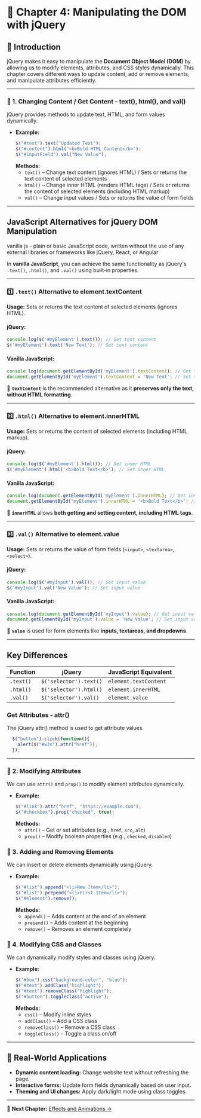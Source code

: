 # 📌 Chapter 4: Manipulating the DOM with jQuery

## 🚀 Introduction
jQuery makes it easy to manipulate the **Document Object Model (DOM)** by allowing us to modify elements, attributes, and CSS styles dynamically. This chapter covers different ways to update content, add or remove elements, and manipulate attributes efficiently.

---


### 🔹 1. Changing Content / Get Content - text(), html(), and val()
jQuery provides methods to update text, HTML, and form values dynamically.

- **Example:**
  ```javascript
  $("#text").text("Updated Text");
  $("#content").html("<b>Bold HTML Content</b>");
  $("#inputField").val("New Value");
  ```
  **Methods:**
  - `text()` – Change text content (ignores HTML) / Sets or returns the text content of selected elements
  - `html()` – Change inner HTML (renders HTML tags) /  Sets or returns the content of selected elements (including HTML markup)
  - `val()` – Change input values / Sets or returns the value of form fields

---
 
## JavaScript Alternatives for jQuery DOM Manipulation
vanilla js -  plain or basic JavaScript code, written without the use of any external libraries or frameworks like jQuery, React, or Angular

In **vanilla JavaScript**, you can achieve the same functionality as jQuery's `.text()`, `.html()`, and `.val()` using built-in properties.  

---

### 1️⃣ `.text()` Alternative to element.textContent 
**Usage:** Sets or returns the text content of selected elements (ignores HTML).  

#### jQuery:
```javascript
console.log($('#myElement').text()); // Get text content
$('#myElement').text('New Text'); // Set text content
```

#### Vanilla JavaScript:
```javascript
console.log(document.getElementById('myElement').textContent); // Get text content
document.getElementById('myElement').textContent = 'New Text'; // Set text content
```

🔹 **`textContent`** is the recommended alternative as it **preserves only the text, without HTML formatting**.  

---

### 2️⃣ `.html()` Alternative to element.innerHTML
**Usage:** Sets or returns the content of selected elements (including HTML markup).  

#### jQuery:
```javascript
console.log($('#myElement').html()); // Get inner HTML
$('#myElement').html('<b>Bold Text</b>'); // Set inner HTML
```

#### Vanilla JavaScript:
```javascript
console.log(document.getElementById('myElement').innerHTML); // Get inner HTML
document.getElementById('myElement').innerHTML = '<b>Bold Text</b>'; // Set inner HTML
```

🔹 **`innerHTML`** allows **both getting and setting content, including HTML tags**.  

---

### 3️⃣ `.val()` Alternative to element.value 
**Usage:** Sets or returns the value of form fields (`<input>`, `<textarea>`, `<select>`).  

#### jQuery:
```javascript
console.log($('#myInput').val()); // Get input value
$('#myInput').val('New Value'); // Set input value
```

#### Vanilla JavaScript:
```javascript
console.log(document.getElementById('myInput').value); // Get input value
document.getElementById('myInput').value = 'New Value'; // Set input value
```

🔹 **`value`** is used for form elements like **inputs, textareas, and dropdowns**.

---

##  Key Differences  

| Function | jQuery | JavaScript Equivalent |
|----------|--------|-----------------------|
| `.text()` | `$('selector').text()` | `element.textContent` |
| `.html()` | `$('selector').html()` | `element.innerHTML` |
| `.val()` | `$('selector').val()` | `element.value` |


### Get Attributes - attr()
The jQuery attr() method is used to get attribute values.

```js
  $("button").click(function(){
    alert($("#w3s").attr("href"));
  });
```
---

### 🔹 2. Modifying Attributes
We can use `attr()` and `prop()` to modify element attributes dynamically.
- **Example:**
  ```javascript
  $("#link").attr("href", "https://example.com");
  $("#checkbox").prop("checked", true);
  ```
  **Methods:**
  - `attr()` – Get or set attributes (e.g., `href`, `src`, `alt`)
  - `prop()` – Modify boolean properties (e.g., `checked`, `disabled`)

### 🔹 3. Adding and Removing Elements
We can insert or delete elements dynamically using jQuery.
- **Example:**
  ```javascript
  $("#list").append("<li>New Item</li>");
  $("#list").prepend("<li>First Item</li>");
  $("#element").remove();
  ```
  **Methods:**
  - `append()` – Adds content at the end of an element
  - `prepend()` – Adds content at the beginning
  - `remove()` – Removes an element completely

### 🔹 4. Modifying CSS and Classes
We can dynamically modify styles and classes using jQuery.
- **Example:**
  ```javascript
  $("#box").css("background-color", "blue");
  $("#text").addClass("highlight");
  $("#text").removeClass("highlight");
  $("#button").toggleClass("active");
  ```
  **Methods:**
  - `css()` – Modify inline styles
  - `addClass()` – Add a CSS class
  - `removeClass()` – Remove a CSS class
  - `toggleClass()` – Toggle a class on/off

---

## 🎯 Real-World Applications
- **Dynamic content loading:** Change website text without refreshing the page.
- **Interactive forms:** Update form fields dynamically based on user input.
- **Theming and UI changes:** Apply dark/light mode using class toggles.

---

📌 **Next Chapter:** [Effects and Animations →](./5_Effects_Animations.md)

